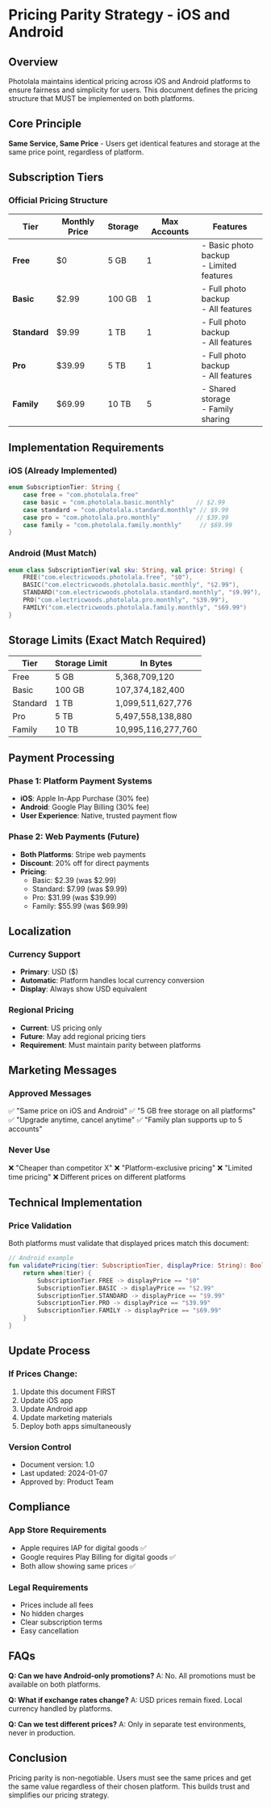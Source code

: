 # Pricing Parity Strategy - iOS and Android

## Overview

Photolala maintains identical pricing across iOS and Android platforms to ensure fairness and simplicity for users. This document defines the pricing structure that MUST be implemented on both platforms.

## Core Principle

**Same Service, Same Price** - Users get identical features and storage at the same price point, regardless of platform.

## Subscription Tiers

### Official Pricing Structure

| Tier | Monthly Price | Storage | Max Accounts | Features |
|------|--------------|---------|--------------|----------|
| **Free** | $0 | 5 GB | 1 | - Basic photo backup<br>- Limited features |
| **Basic** | $2.99 | 100 GB | 1 | - Full photo backup<br>- All features |
| **Standard** | $9.99 | 1 TB | 1 | - Full photo backup<br>- All features |
| **Pro** | $39.99 | 5 TB | 1 | - Full photo backup<br>- All features |
| **Family** | $69.99 | 10 TB | 5 | - Shared storage<br>- Family sharing |

## Implementation Requirements

### iOS (Already Implemented)
```swift
enum SubscriptionTier: String {
    case free = "com.photolala.free"
    case basic = "com.photolala.basic.monthly"      // $2.99
    case standard = "com.photolala.standard.monthly" // $9.99
    case pro = "com.photolala.pro.monthly"          // $39.99
    case family = "com.photolala.family.monthly"     // $69.99
}
```

### Android (Must Match)
```kotlin
enum class SubscriptionTier(val sku: String, val price: String) {
    FREE("com.electricwoods.photolala.free", "$0"),
    BASIC("com.electricwoods.photolala.basic.monthly", "$2.99"),
    STANDARD("com.electricwoods.photolala.standard.monthly", "$9.99"),
    PRO("com.electricwoods.photolala.pro.monthly", "$39.99"),
    FAMILY("com.electricwoods.photolala.family.monthly", "$69.99")
}
```

## Storage Limits (Exact Match Required)

| Tier | Storage Limit | In Bytes |
|------|---------------|----------|
| Free | 5 GB | 5,368,709,120 |
| Basic | 100 GB | 107,374,182,400 |
| Standard | 1 TB | 1,099,511,627,776 |
| Pro | 5 TB | 5,497,558,138,880 |
| Family | 10 TB | 10,995,116,277,760 |

## Payment Processing

### Phase 1: Platform Payment Systems
- **iOS**: Apple In-App Purchase (30% fee)
- **Android**: Google Play Billing (30% fee)
- **User Experience**: Native, trusted payment flow

### Phase 2: Web Payments (Future)
- **Both Platforms**: Stripe web payments
- **Discount**: 20% off for direct payments
- **Pricing**: 
  - Basic: $2.39 (was $2.99)
  - Standard: $7.99 (was $9.99)
  - Pro: $31.99 (was $39.99)
  - Family: $55.99 (was $69.99)

## Localization

### Currency Support
- **Primary**: USD ($)
- **Automatic**: Platform handles local currency conversion
- **Display**: Always show USD equivalent

### Regional Pricing
- **Current**: US pricing only
- **Future**: May add regional pricing tiers
- **Requirement**: Must maintain parity between platforms

## Marketing Messages

### Approved Messages
✅ "Same price on iOS and Android"
✅ "5 GB free storage on all platforms"
✅ "Upgrade anytime, cancel anytime"
✅ "Family plan supports up to 5 accounts"

### Never Use
❌ "Cheaper than competitor X"
❌ "Platform-exclusive pricing"
❌ "Limited time pricing"
❌ Different prices on different platforms

## Technical Implementation

### Price Validation
Both platforms must validate that displayed prices match this document:

```kotlin
// Android example
fun validatePricing(tier: SubscriptionTier, displayPrice: String): Boolean {
    return when(tier) {
        SubscriptionTier.FREE -> displayPrice == "$0"
        SubscriptionTier.BASIC -> displayPrice == "$2.99"
        SubscriptionTier.STANDARD -> displayPrice == "$9.99"
        SubscriptionTier.PRO -> displayPrice == "$39.99"
        SubscriptionTier.FAMILY -> displayPrice == "$69.99"
    }
}
```

## Update Process

### If Prices Change:
1. Update this document FIRST
2. Update iOS app
3. Update Android app
4. Update marketing materials
5. Deploy both apps simultaneously

### Version Control
- Document version: 1.0
- Last updated: 2024-01-07
- Approved by: Product Team

## Compliance

### App Store Requirements
- Apple requires IAP for digital goods ✅
- Google requires Play Billing for digital goods ✅
- Both allow showing same prices ✅

### Legal Requirements
- Prices include all fees
- No hidden charges
- Clear subscription terms
- Easy cancellation

## FAQs

**Q: Can we have Android-only promotions?**
A: No. All promotions must be available on both platforms.

**Q: What if exchange rates change?**
A: USD prices remain fixed. Local currency handled by platforms.

**Q: Can we test different prices?**
A: Only in separate test environments, never in production.

## Conclusion

Pricing parity is non-negotiable. Users must see the same prices and get the same value regardless of their chosen platform. This builds trust and simplifies our pricing strategy.